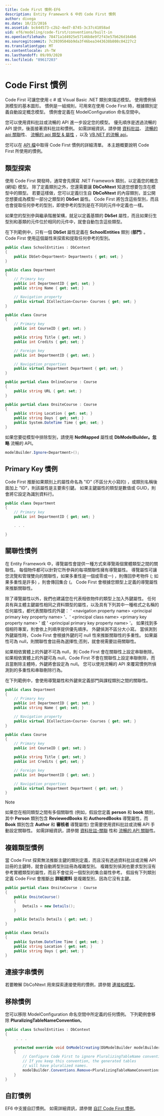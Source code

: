 ```yaml
---
title: Code First 慣例-EF6
description: Entity Framework 6 中的 Code First 慣例
author: divega
ms.date: 10/23/2016
ms.assetid: bc644573-c2b2-4ed7-8745-3c37c41058ad
uid: ef6/modeling/code-first/conventions/built-in
ms.openlocfilehash: 78471a1d4925e57146b8e9f2f43e57b626d164b6
ms.sourcegitcommit: 7c3939504bb9da3f46bea3443638b808c04227c2
ms.translationtype: MT
ms.contentlocale: zh-TW
ms.lasthandoff: 09/09/2020
ms.locfileid: "89617203"
---
```

# <a name="code-first-conventions"></a>Code First 慣例
Code First 可讓您使用 c # 或 Visual Basic .NET 類別來描述模型。 使用慣例偵測模型的基本圖形。 慣例是一組規則，可用來在使用 Code First 時，根據類別定義自動設定概念模型。 慣例會定義在 ModelConfiguration 命名空間中。  

您可以使用資料批註或流暢的 API 進一步設定您的模型。 優先順序是透過流暢的 API 提供，後面接著資料批註和慣例。 如需詳細資訊，請參閱 [資料批註](xref:ef6/modeling/code-first/data-annotations)、 [流暢的 api 關聯](xref:ef6/modeling/code-first/fluent/relationships)性、 [流暢的 api 類型 & 屬性](xref:ef6/modeling/code-first/fluent/types-and-properties) ，以及 [VB.NET 的流暢 api](xref:ef6/modeling/code-first/fluent/vb)。  

您可以在 [API 檔](https://msdn.microsoft.com/library/system.data.entity.modelconfiguration.conventions.aspx)中取得 Code First 慣例的詳細清單。 本主題概要說明 Code First 所使用的慣例。  

## <a name="type-discovery"></a>類型探索  

使用 Code First 開發時，通常會先撰寫 .NET Framework 類別，以定義您的概念 (網域) 模型。 除了定義類別之外，您還需要讓 **DbCoNtext** 知道您想要包含在模型中的類型。 若要這樣做，您可以定義衍生自 **DbCoNtext** 的內容類別，並公開您想要成為模型一部分之類型的 **DbSet** 屬性。 Code First 將包含這些型別，而且也會提取任何參考的型別，即使參考的型別是在不同的元件中定義也一樣。  

如果您的型別參與繼承階層架構，就足以定義基類的 **DbSet** 屬性，而且如果衍生型別和基類的元件位於相同的元件中，就會自動包含這些類型。  

在下列範例中，只有一個 **DbSet** 屬性定義在 **SchoolEntities** 類別 (**部門**) 。 Code First 使用這個屬性來探索和提取任何參考的型別。  

``` csharp
public class SchoolEntities : DbContext
{
    public DbSet<Department> Departments { get; set; }
}

public class Department
{
    // Primary key
    public int DepartmentID { get; set; }
    public string Name { get; set; }

    // Navigation property
    public virtual ICollection<Course> Courses { get; set; }
}

public class Course
{
    // Primary key
    public int CourseID { get; set; }

    public string Title { get; set; }
    public int Credits { get; set; }

    // Foreign key
    public int DepartmentID { get; set; }

    // Navigation properties
    public virtual Department Department { get; set; }
}

public partial class OnlineCourse : Course
{
    public string URL { get; set; }
}

public partial class OnsiteCourse : Course
{
    public string Location { get; set; }
    public string Days { get; set; }
    public System.DateTime Time { get; set; }
}
```  

如果您要從模型中排除型別，請使用 **NotMapped** 屬性或 **DbModelBuilder。忽略** 流暢的 API。  

```  csharp
modelBuilder.Ignore<Department>();
```  

## <a name="primary-key-convention"></a>Primary Key 慣例  

Code First 推斷如果類別上的屬性命名為 "ID" (不區分大小寫的) ，或類別名稱後面加上 "ID"，則該屬性是主要索引鍵。 如果主鍵屬性的類型是數值或 GUID，則會將它設定為識別資料行。  

``` csharp
public class Department
{
    // Primary key
    public int DepartmentID { get; set; }

    . . .  

}
```  

## <a name="relationship-convention"></a>關聯性慣例  

在 Entity Framework 中，導覽屬性會提供一種方式來導覽兩個實體類型之間的關聯性。 每個物件都可以針對它所參與的每項關聯性擁有導覽屬性。 導覽屬性可讓您流覽和管理雙向的關聯性，如果多重性是一個或零或一) ，則傳回參考物件 (; 如果多重性是許多) ，則會傳回集合 (。 Code First 會根據您類型上定義的導覽屬性來推斷關聯性。  

除了導覽屬性以外，我們也建議您在代表相依物件的類型上加入外鍵屬性。 任何具有與主體主鍵屬性相同之資料類型的屬性，以及具有下列其中一種格式之名稱的任何屬性，都代表關聯性的外鍵： ' \<navigation property name\> \<principal primary key property name\> '、' \<principal class name\> \<primary key property name\> ' 或 ' \<principal primary key property name\> '。 如果找到多個相符專案，則會依上列順序提供優先順序。 外鍵偵測不區分大小寫。 當偵測到外鍵屬性時，Code First 會根據外鍵的可 null 性來推斷關聯性的多重性。 如果屬性可為 null，則關聯性會註冊為選擇性;否則，就會視需要註冊關聯性。  

如果相依實體上的外鍵不可為 null，則 Code First 會在關聯性上設定串聯刪除。 如果相依實體上的外鍵可為 null，Code First 不會在關聯性上設定串聯刪除，而且當刪除主體時，外鍵將會設定為 null。 您可以使用流暢的 API 來覆寫慣例所偵測到的多重性和串聯刪除行為。  

在下列範例中，會使用導覽屬性和外鍵來定義部門與課程類別之間的關聯性。  

``` csharp
public class Department
{
    // Primary key
    public int DepartmentID { get; set; }
    public string Name { get; set; }

    // Navigation property
    public virtual ICollection<Course> Courses { get; set; }
}

public class Course
{
    // Primary key
    public int CourseID { get; set; }

    public string Title { get; set; }
    public int Credits { get; set; }

    // Foreign key
    public int DepartmentID { get; set; }

    // Navigation properties
    public virtual Department Department { get; set; }
}
```  

> [!NOTE]
> 如果您在相同類型之間有多個關聯性 (例如，假設您定義 **person** 和 **book** 類別，其中 **Person** 類別包含 **ReviewedBooks** 和 **AuthoredBooks** 導覽屬性，而 **Book** 類別包含 **Author** 和 **審核者** 導覽屬性) 您需要使用資料批註或流暢 API 手動設定關聯性。 如需詳細資訊，請參閱 [資料批註-關聯](xref:ef6/modeling/code-first/data-annotations) 性和 [流暢的 API 關聯](xref:ef6/modeling/code-first/fluent/relationships)性。  

## <a name="complex-types-convention"></a>複雜類型慣例  

當 Code First 探索無法推斷主鍵的類別定義，而且沒有透過資料批註或流暢 API 註冊的主鍵時，就會自動將型別註冊為複雜型別。 複雜型別偵測也要求型別沒有參考實體類型的屬性，而且不會從另一個型別的集合屬性參考。 假設有下列類別定義 Code First 會推斷出 **詳細資料** 是複雜型別，因為它沒有主鍵。  

``` csharp
public partial class OnsiteCourse : Course
{
    public OnsiteCourse()
    {
        Details = new Details();
    }

    public Details Details { get; set; }
}

public class Details
{
    public System.DateTime Time { get; set; }
    public string Location { get; set; }
    public string Days { get; set; }
}
```  

## <a name="connection-string-convention"></a>連接字串慣例  

若要瞭解 DbCoNtext 用來探索連接使用的慣例，請參閱 [連接和模型](xref:ef6/fundamentals/configuring/connection-strings)。  

## <a name="removing-conventions"></a>移除慣例  

您可以移除 ModelConfiguration 命名空間中所定義的任何慣例。 下列範例會移除 **PluralizingTableNameConvention**。  

``` csharp
public class SchoolEntities : DbContext
{
     . . .

    protected override void OnModelCreating(DbModelBuilder modelBuilder)
    {
        // Configure Code First to ignore PluralizingTableName convention
        // If you keep this convention, the generated tables  
        // will have pluralized names.
        modelBuilder.Conventions.Remove<PluralizingTableNameConvention>();
    }
}
```  

## <a name="custom-conventions"></a>自訂慣例  

EF6 中支援自訂慣例。 如需詳細資訊，請參閱 [自訂 Code First 慣例](xref:ef6/modeling/code-first/conventions/custom)。
